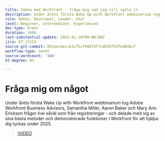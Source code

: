 ```yaml
---
title: Vakna med Workfront - fråga mig vad jag vill spela in
description: Under årets första Wake Up with Workfront webbinarium tog Adobe Workfront Business Advisors, Samantha Miller, Aaron Baker och Mary Ann Erickson frågor live såväl som från registreringar - och delade med sig av sina bästa metoder och demonstrerade funktioner i Workfront för att hjälpa dig lyckas under 2025.
role: Admin, Developer, Leader, User
level: Beginner, Intermediate, Experienced
doc-type: Event
duration: 3404
last-substantial-update: 2025-01-24T00:00:00Z
jira: KT-17213
source-git-commit: 852eec6eccb1cf5cf99d73ffcd635f55fed846cf
workflow-type: tm+mt
source-wordcount: '104'
ht-degree: 0%

---
```



# Fråga mig om något

Under årets första Wake Up with Workfront webbinarium tog Adobe Workfront Business Advisors, Samantha Miller, Aaron Baker och Mary Ann Erickson frågor live såväl som från registreringar - och delade med sig av sina bästa metoder och demonstrerade funktioner i Workfront för att hjälpa dig lyckas under 2025.

>[!VIDEO](https://video.tv.adobe.com/v/3443085/?learn=on&enablevpops)
